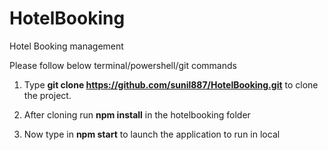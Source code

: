 # HotelBooking
Hotel Booking management

Please follow below terminal/powershell/git commands 

1. Type **git clone https://github.com/sunil887/HotelBooking.git** to clone the project.

2. After cloning run **npm install** in the hotelbooking folder

3. Now type in **npm start** to launch the application to run in local
